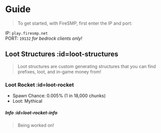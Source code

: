 # Guide

> To get started, with FireSMP, first enter the IP and port:   

IP: `play.firesmp.net`    
PORT: `19132` *for bedrock clients only!*


## Loot Structures :id=loot-structures

> Loot structures are custom generating structures that you can find prefixes, loot, and in-game money from!

### Loot Rocket :id=loot-rocket

- Spawn Chance: 0.005% (1 in 18,000 chunks)
- Loot: Mythical

##### Info :id=loot-rocket-info

> Being worked on!
